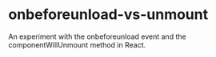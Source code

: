 # onbeforeunload-vs-unmount
An experiment with the onbeforeunload event and the componentWillUnmount method in React.
